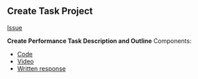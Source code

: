 ## Create Task Project

[Issue](https://github.com/sanvi1855544/p3-avatar/issues/42)

**Create Performance Task Description and Outline**
Components:
- [Code](https://github.com/yolandayangg/n224p4-beans/commit/d4c21ea3e9ef648b82f9b432d492bfaf0d00813f)
- [Video](https://user-images.githubusercontent.com/89219568/156051809-4f460a56-a78b-4850-8d39-86dcfd7fc386.mp4)
- [Written response](https://github.com/yolandayangg/n224p4-beans/wiki/Shruti-Create-Task-Write-up)
